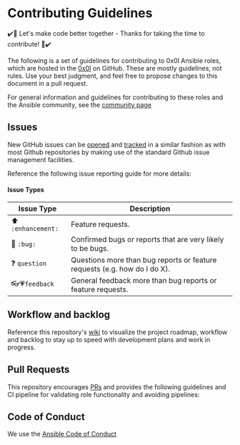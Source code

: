 # Contributing Guidelines

:heavy_check_mark::tada: Let's make code better together - Thanks for taking the time to contribute! :tada::heavy_check_mark:

The following is a set of guidelines for contributing to 0x0I Ansible roles, which are hosted in the [0x0I](https://github.com/0x0I?tab=repositories) on GitHub. These are mostly guidelines, not rules. Use your best judgment, and feel free to propose changes to this document in a pull request.

For general information and guidelines for contributing to these roles and the Ansible community, see the [community page](https://docs.ansible.com/ansible/latest/community/)

## Issues

New GitHub issues can be [opened](https://github.com/0x0I/ansible-role-template/issues/new) and [tracked](https://github.com/0x0I/ansible-role-template/issues) in a similar fashion as with most Github repositories by making use of the standard Github issue management facilities.

Reference the following issue reporting guide for more details:

#### Issue Types

| Issue Type | Description |
| --- | --- |
| :arrow_up: `:enhancement:` | Feature requests. |
| :bug: `:bug:` | Confirmed bugs or reports that are very likely to be bugs. |
| :question: `question` | Questions more than bug reports or feature requests (e.g. how do I do X). |
| :eyeglasses::heartpulse:`feedback` | General feedback more than bug reports or feature requests. |

## Workflow and backlog

Reference this repository's [wiki](https://github.com/0x0I/ansible-role-template/wiki) to visualize the project roadmap, workflow and backlog to stay up to speed with development  plans and work in progress.

## Pull Requests

This repository encourages [PRs](https://github.com/0x0I/ansible-role-template/pulls) and provides the following guidelines and CI pipeline for validating role functionality and avoiding pipelines:

## Code of Conduct

We use the [Ansible Code of Conduct](https://docs.ansible.com/ansible/latest/community/code_of_conduct.html)
